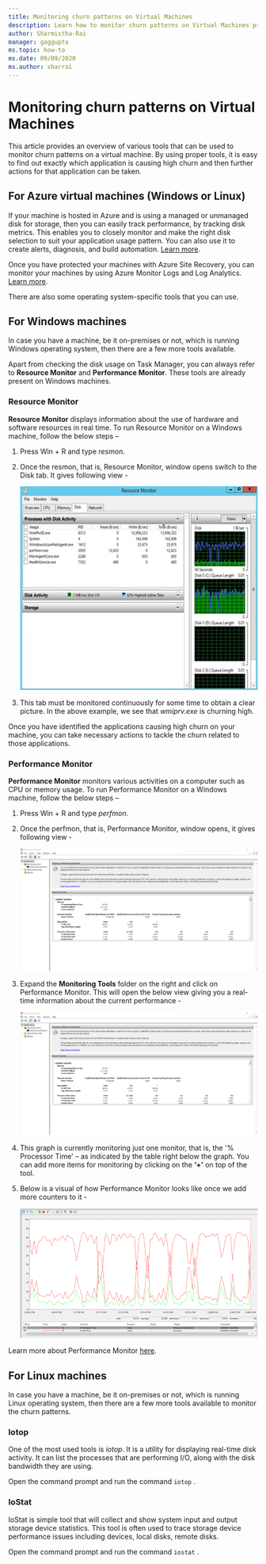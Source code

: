 ```yaml
---
title: Monitoring churn patterns on Virtual Machines
description: Learn how to monitor churn patterns on Virtual Machines protected using Azure Site Recovery
author: Sharmistha-Rai
manager: gaggupta
ms.topic: how-to
ms.date: 09/09/2020
ms.author: sharrai
---
```


# Monitoring churn patterns on Virtual Machines

This article provides an overview of various tools that can be used to monitor churn patterns on a virtual machine. By using proper tools, it is easy to find out exactly which application is causing high churn and then further actions for that application can be taken.

## For Azure virtual machines (Windows or Linux)

If your machine is hosted in Azure and is using a managed or unmanaged disk for storage, then you can easily track performance, by tracking disk metrics. This enables you to closely monitor and make the right disk selection to suit your application usage pattern. You can also use it to create alerts, diagnosis, and build automation. [Learn more](https://azure.microsoft.com/blog/per-disk-metrics-managed-disks/).

Once you have protected your machines with Azure Site Recovery, you can monitor your machines by using Azure Monitor Logs and Log Analytics. [Learn more](https://docs.microsoft.com/azure/site-recovery/monitor-log-analytics).

There are also some operating system-specific tools that you can use.

## For Windows machines

In case you have a machine, be it on-premises or not, which is running Windows operating system, then there are a few more tools available.

Apart from checking the disk usage on Task Manager, you can always refer to **Resource Monitor** and **Performance Monitor**. These tools are already present on Windows machines.

### Resource Monitor

**Resource Monitor** displays information about the use of hardware and software resources in real time. To run Resource Monitor on a Windows machine, follow the below steps –

1. Press Win + R and type _resmon_.
1. Once the resmon, that is, Resource Monitor, window opens switch to the Disk tab. It gives following view -

    ![Resource Monitor Disk Tab](./media/monitoring-high-churn/resmon-disk-tab.png)

1. This tab must be monitored continuously for some time to obtain a clear picture. In the above example, we see that _wmiprv.exe_ is churning high.

Once you have identified the applications causing high churn on your machine, you can take necessary actions to tackle the churn related to those applications.

### Performance Monitor

**Performance Monitor** monitors various activities on a computer such as CPU or memory usage. To run Performance Monitor on a Windows machine, follow the below steps –

1. Press Win + R and type _perfmon_.
1. Once the perfmon, that is, Performance Monitor, window opens, it gives following view -

    ![Performance Monitor Step1](./media/monitoring-high-churn/perfmon-step1.png)

1. Expand the **Monitoring Tools** folder on the right and click on Performance Monitor. This will open the below view giving you a real-time information about the current performance -

    ![Performance Monitor Step2](./media/monitoring-high-churn/perfmon-step1.png)

1. This graph is currently monitoring just one monitor, that is, the '% Processor Time' – as indicated by the table right below the graph. You can add more items for monitoring by clicking on the **‘+’** on top of the tool.
1. Below is a visual of how Performance Monitor looks like once we add more counters to it -

    ![Performance Monitor Step3](./media/monitoring-high-churn/perfmon-step3.png)

Learn more about Performance Monitor [here](https://docs.microsoft.com/dynamics365/business-central/dev-itpro/administration/monitor-use-performance-monitor-collect-event-trace-data).

## For Linux machines

In case you have a machine, be it on-premises or not, which is running Linux operating system, then there are a few more tools available to monitor the churn patterns.

### Iotop

One of the most used tools is _iotop_. It is a utility for displaying real-time disk activity. It can list the processes that are performing I/O, along with the disk bandwidth they are using.

Open the command prompt and run the command `iotop` .

### IoStat

IoStat is simple tool that will collect and show system input and output storage device statistics. This tool is often used to trace storage device performance issues including devices, local disks, remote disks.

Open the command prompt and run the command `iostat` .
